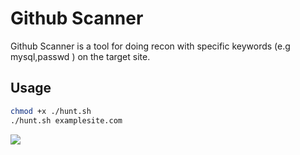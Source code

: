 # Github Scanner

Github Scanner is a tool for doing recon with specific keywords (e.g mysql,passwd ) on the target site.

## Usage
```bash
chmod +x ./hunt.sh
./hunt.sh examplesite.com
```
![](https://media.giphy.com/media/dZMAGjbKe2C1DGxiw7/giphy.gif)



